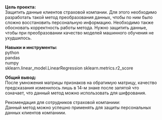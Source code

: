 **Цель проекта:**  
Защитить данные клиентов страховой компании. Для этого необходимо разработать такой метод преобразования данных, чтобы по ним было сложно восстановить персональную информацию. Необходимо также обосновать корректность работы метода.
Нужно защитить данные, чтобы при преобразовании качество моделей машинного обучения не ухудшилось. 

**Навыки и инструменты:**  
python  
pandas  
numpy  
sklearn.linear_model.LinearRegression
sklearn.metrics.r2_score

**Общий вывод:**  
После умножения матрицы признаков на обратимую матрицу, качество предсказания изменилось лишь в 14-м знаке после запятой что означает, что данный метод можно использовать для шифрования.

Рекомендация для сотрудников страховой компаниии:  
Данный метод можно успешно применять для защиты персональных данных клиентов компаниии.
